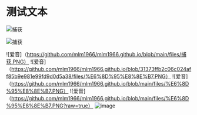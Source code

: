 # 测试文本

![捕获](https://github.com/user-attachments/assets/9f4523b9-a30c-42cf-b281-ca8e1e7972d6)




![捕获](https://github.com/user-attachments/assets/cf9e8a19-21e0-49ea-a4c6-1da9b696de62)


![爱音]（https://github.com/mlm1966/mlm1966.github.io/blob/main/files/捕获.PNG）
![爱音]（https://github.com/mlm1966/mlm1966.github.io/blob/31373ffb2c06c024aff85b9e981e99fd9d0d5a38/files/%E6%8D%95%E8%8E%B7.PNG）
![爱音]（https://github.com/mlm1966/mlm1966.github.io/blob/main/files/%E6%8D%95%E8%8E%B7.PNG）
![爱音]（https://github.com/mlm1966/mlm1966.github.io/blob/main/files/%E6%8D%95%E8%8E%B7.PNG?raw=true）
![image](https://github.com/user-attachments/assets/ff797e4b-f78e-438d-8359-0a9b85522027)
